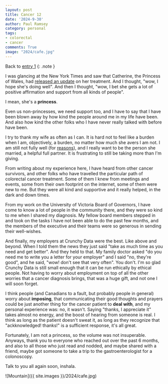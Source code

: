 ```yaml
---
layout: post
title: Cancer 12
date: '2024-9-30'
author: Paul Ramsey
category: personal
tags:
- colorectal
- cancer
comments: True
image: "2024/cafe.jpg"
---
```


Back to [entry 1](/2024/04/cancer1.html)
{: .note }

I was glancing at the New York Times and saw that Catherine, the Princess of Wales, had [released an update](https://www.nytimes.com/2024/06/14/world/europe/kate-middleton-cancer-king-charles-birthday.html?unlocked_article_code=1.zk0.jcfj.ndqNn2J4dLUS&smid=url-share) on her treatment. And I thought, "wow, I hope she's doing well". And then I thought, "wow, I bet she gets a lot of positive affirmation and support from all kinds of people". 

I mean, she's a **princess**. 

Even us non-princesses, we need support too, and I have to say that I have been blown away by how kind the people around me in my life have been. And also how kind the other folks who I have never really talked with before have been.

I try to thank my wife as often as I can. It is hard not to feel like a burden when I am, objectively, a burden, no matter how much she avers I am not. I am still not fully well (for [reasons](/2024/09/cancer11.html)), and I really want to be the person she married, a helpful full partner. It is frustrating to still be taking more than I'm giving. 

From writing about my experience here, I have heard from other cancer survivors, and other folks who have travelled the particular path of colorectal cancer treatment. Some of them I knew from meetings and events, some from their own footprint on the internet, some of them were new to me. But they were all kind and supportive and it really helped, in the dark and down times.

From my work on the University of Victoria Board of Governors, I have come to know a lot of people in the community there, and they were so kind to me when I shared my diagnosis. My fellow board members stepped in and took on the tasks I have not been able to do the past few months, and the members of the executive and their teams were so generous in sending their well-wishes. 

And finally, my employers at Crunchy Data were the best. Like above and beyond. When I told them the news they just said "take as much time as you need and get better". And they held to that. My family doctor asked "do you need me to write you a letter for your employer" and I said "no, they're good", and he said, "wow! don't see that very often". You don't. I'm so glad Crunchy Data is still small enough that it can be run ethically by ethical people. Not having to worry about employment on top of all the other worries that a cancer diagnosis brings, that was a huge gift, and not one I will soon forget.

I think people (and Canadians to a fault, but probably people in general) worry about **imposing**, that communicating their good thoughts and prayers could be just another thing for the cancer patient to **deal with**, and my personal experience was: no, it wasn't. Saying "thanks, I appreciate it" takes almost no energy, and the boost of hearing from someone is real. I think as long as the patient doesn't sweat it, as long as they recognize that "ackknowledged! thanks!" is a sufficient response, it's all great.

Fortunately, I am not a princess, so the volume was not insuperable. Anyways, thank you to everyone who reached out over the past 6 months, and also to all those who just read and nodded, and maybe shared with a friend, maybe got someone to take a trip to the gastroenterologist for a colonoscopy.

Talk to you all again soon, inshala.  

![Mountain]({{ site.images }}/2024/cafe.jpg)

